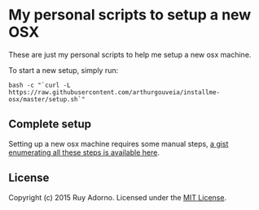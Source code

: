 # My personal scripts to setup a new OSX

These are just my personal scripts to help me setup a new osx machine.

To start a new setup, simply run:

```shell
bash -c "`curl -L https://raw.githubusercontent.com/arthurgouveia/installme-osx/master/setup.sh`"
```

## Complete setup

Setting up a new osx machine requires some manual steps, [a gist enumerating all these steps is available here](https://gist.github.com/arthurgouveia/8b5f333e506b4f407db88722ca61fd23).

## License

Copyright (c) 2015 Ruy Adorno. Licensed under the [MIT License](http://www.opensource.org/licenses/mit-license.php).

